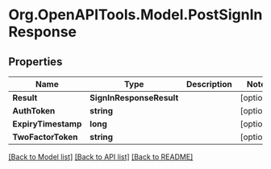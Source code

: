 # Org.OpenAPITools.Model.PostSignInResponse
## Properties

Name | Type | Description | Notes
------------ | ------------- | ------------- | -------------
**Result** | **SignInResponseResult** |  | [optional] 
**AuthToken** | **string** |  | [optional] 
**ExpiryTimestamp** | **long** |  | [optional] 
**TwoFactorToken** | **string** |  | [optional] 

[[Back to Model list]](../README.md#documentation-for-models) [[Back to API list]](../README.md#documentation-for-api-endpoints) [[Back to README]](../README.md)


